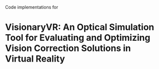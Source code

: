 Code implementations for 
# VisionaryVR: An Optical Simulation Tool for Evaluating and Optimizing Vision Correction Solutions in Virtual Reality
